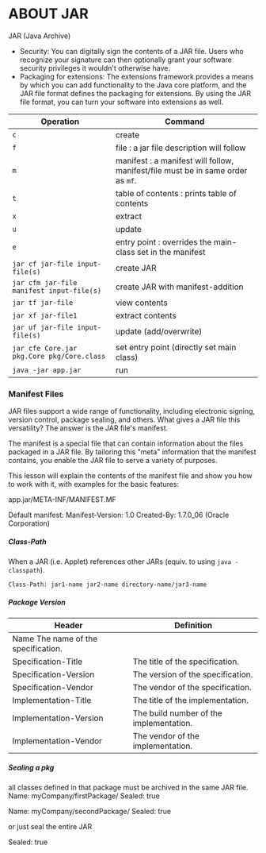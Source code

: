 # ABOUT JAR
JAR (Java Archive)
* Security: 
You can digitally sign the contents of a JAR file. 
Users who recognize your signature can then optionally grant your software security privileges it wouldn't otherwise have.
* Packaging for extensions: 
The extensions framework provides a means by which you can add functionality to the Java core platform, and the JAR file format defines the packaging for extensions. By using the JAR file format, you can turn your software into extensions as well.



|Operation|Command|
| --- | --- |
`c`| create
`f`| file : a jar file description will follow
`m`| manifest : a manifest will follow, manifest/file must be in same order as `mf`.
`t`| table of contents : prints table of contents
`x`| extract
`u`| update
`e`| entry point : overrides the main-class set in the manifest
`jar cf jar-file input-file(s)` | create JAR
`jar cfm jar-file manifest input-file(s)` | create JAR with manifest-addition|
`jar tf jar-file` |view contents
`jar xf jar-file1`|extract contents|
`jar uf jar-file input-file(s)` |update (add/overwrite)|
`jar cfe Core.jar pkg.Core pkg/Core.class` | set entry point (directly set main class)|
`java -jar app.jar`|run|


### Manifest Files
JAR files support a wide range of functionality, including electronic signing, version control, package sealing, and others. What gives a JAR file this versatility? The answer is the JAR file's manifest.

The manifest is a special file that can contain information about the files packaged in a JAR file. By tailoring this "meta" information that the manifest contains, you enable the JAR file to serve a variety of purposes.

This lesson will explain the contents of the manifest file and show you how to work with it, with examples for the basic features:

app.jar/META-INF/MANIFEST.MF

Default manifest:
Manifest-Version: 1.0
Created-By: 1.7.0_06 (Oracle Corporation)

##### Class-Path
When a JAR (i.e. Applet) references other JARs (equiv. to using `java -classpath`).
 
`Class-Path: jar1-name jar2-name directory-name/jar3-name`


##### Package Version
|Header 	|Definition| 
| --- | --- |
|Name 	The name of the specification.
|Specification-Title| 	The title of the specification.|
|Specification-Version |	The version of the specification.|
|Specification-Vendor |	The vendor of the specification.|
|Implementation-Title |	The title of the implementation.|
|Implementation-Version |	The build number of the implementation.|
|Implementation-Vendor 	|The vendor of the implementation.|

##### Sealing a pkg
all classes defined in that package must be archived in the same JAR file.
Name: myCompany/firstPackage/
Sealed: true

Name: myCompany/secondPackage/
Sealed: true


or just seal the entire JAR

Sealed: true